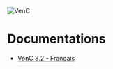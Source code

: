 ![VenC](http://download.tuxfamily.org/dsalem/img/2017_-_Denis_Salem_-_CC_By_SA_-_VenC-logo.svg "VenC")

# Documentations

- [VenC 3.2 - Français](https://venc.software/)
